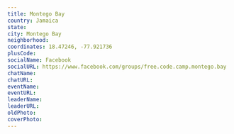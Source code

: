 ```yaml
---
title: Montego Bay
country: Jamaica
state: 
city: Montego Bay
neighborhood: 
coordinates: 18.47246, -77.921736
plusCode:
socialName: Facebook
socialURL: https://www.facebook.com/groups/free.code.camp.montego.bay
chatName:
chatURL:
eventName:
eventURL:
leaderName:
leaderURL:
oldPhoto: 
coverPhoto:
---
```

